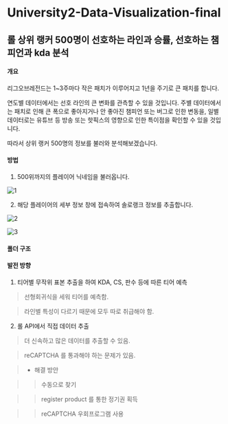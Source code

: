 # University2-Data-Visualization-final

## 롤 상위 랭커 500명이 선호하는 라인과 승률, 선호하는 챔피언과 kda 분석


#### 개요

리그오브레전드는 1~3주마다 작은 패치가 이루어지고 1년을 주기로 큰 패치를 합니다.

연도별 데이터에서는 선호 라인의 큰 변화를 관측할 수 있을 것입니다. 주별 데이터에서는 패치로 인해 큰 폭으로 좋아지거나 안 좋아진 챔피언 또는 버그로 인한 변동을, 일별 데이터로는 유튜브 등 방송 또는 핫픽스의 영향으로 인한 특이점을 확인할 수 있을 것입니다.

따라서 상위 랭커 500명의 정보를 불러와 분석해보겠습니다.


#### 방법

1. 500위까지의 플레이어 닉네임을 불러옵니다.

![1](https://user-images.githubusercontent.com/58083333/70853029-e9fc5f00-1eeb-11ea-8d34-e9923a20132e.PNG)

2. 해당 플레이어의 세부 정보 창에 접속하여 솔로랭크 정보를 추출합니다.

![2](https://user-images.githubusercontent.com/58083333/70853031-ec5eb900-1eeb-11ea-9d7d-c7ac25b711f3.PNG)

![3](https://user-images.githubusercontent.com/58083333/70853033-ed8fe600-1eeb-11ea-82ed-8f028f5a48b3.PNG)


#### 폴더 구조




#### 발전 방향

1. 티어별 무작위 표본 추출을 하여 KDA, CS, 판수 등에 따른 티어 예측

> 선형회귀식을 세워 티어를 예측함.

> 라인별 특성이 다르기 때문에 모두 따로 취급해야 함.

2. 롤 API에서 직접 데이터 추출

> 더 신속하고 많은 데이터를 추출할 수 있음.

> reCAPTCHA 를 통과해야 하는 문제가 있음.

> * 해결 방안

> > 수동으로 찾기

> > register product 를 통한 정기권 획득

> > reCAPTCHA 우회프로그램 사용

